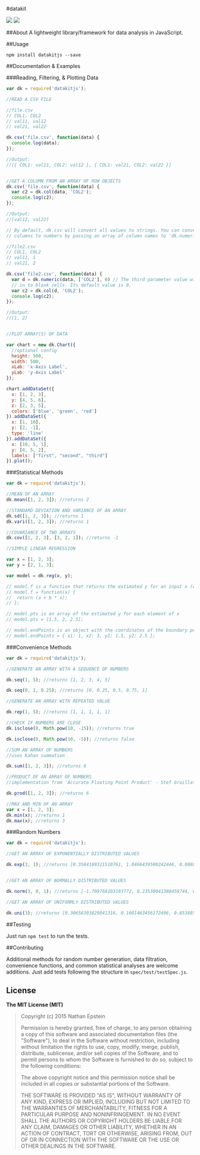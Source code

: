 #datakit

<img src="https://travis-ci.org/NathanEpstein/datakit.svg?branch=master">
<img src="./plot.png">

##About
A lightweight library/framework for data analysis in JavaScript.

##Usage

```npm install datakitjs --save```

##Documentation & Examples

###Reading, Filtering, & Plotting Data
```javascript
var dk = require('datakitjs');

//READ A CSV FILE

//file.csv
// COL1, COL2
// val11, val12
// val21, val22

dk.csv('file.csv', function(data) {
  console.log(data);
});

//Output:
//[{ COL1: val11, COL2: val12 }, { COL1: val21, COL2: val22 }]


//GET A COLUMN FROM AN ARRAY OF ROW OBJECTS
dk.csv('file.csv', function(data) {
  var c2 = dk.col(data, 'COL2');
  console.log(c2);
});

//Output:
//[val12, val22]

// By default, dk.csv will convert all values to strings. You can convert select
// columns to numbers by passing an array of column names to 'dk.numeric'.

//file2.csv
// COL1, COL2
// val11, 1
// val21, 2

dk.csv('file2.csv', function(data) {
  var d = dk.numeric(data, ['COL2'], 0) // The third parameter value will be filled
  // in to blank cells. Its default value is 0.
  var c2 = dk.col(d, 'COL2');
  console.log(c2);
});

//Output:
//[1, 2]


//PLOT ARRAY(S) OF DATA

var chart = new dk.Chart({
  //optional config
  height: 500,
  width: 500,
  xLab: 'x-Axis Label',
  yLab: 'y-Axis Label'
});

chart.addDataSet({
  x: [1, 2, 3],
  y: [4, 5, 6],
  z: [2, 3, 5],
  colors: ['blue', 'green', 'red']
}).addDataSet({
  x: [1, 10],
  y: [2, -1],
  type: 'line'
}).addDataSet({
  x: [10, 5, 1],
  y: [4, 5, 2],
  labels: ["first", "second", "third"]
}).plot();
```

###Statistical Methods

```javascript
var dk = require('datakitjs');

//MEAN OF AN ARRAY
dk.mean([1, 2, 3]); //returns 2

//STANDARD DEVIATION AND VARIANCE OF AN ARRAY
dk.sd([1, 2, 3]); //returns 1
dk.vari([1, 2, 3]); //returns 1

//COVARIANCE OF TWO ARRAYS
dk.cov([1, 2, 3], [3, 2, 1]); //returns -1

//SIMPLE LINEAR REGRESSION

var x = [1, 2, 3];
var y = [2, 1, 3];

var model = dk.reg(x, y);

// model.f is a function that returns the estimated y for an input x (estimated via standard OLS regression)
// model.f = function(x) {
//  return (a + b * x);
// };

// model.pts is an array of the estimated y for each element of x
// model.pts = [1.5, 2, 2.5];

// model.endPoints is an object with the coordinates of the boundary points
// model.endPoints = { x1: 1, x2: 3, y1: 1.5, y2: 2.5 };

```

###Convenience Methods
```javascript
var dk = require('datakitjs');

//GENERATE AN ARRAY WITH A SEQUENCE OF NUMBERS

dk.seq(1, 5); //returns [1, 2, 3, 4, 5]

dk.seq(0, 1, 0.25); //returns [0, 0.25, 0.5, 0.75, 1]

//GENERATE AN ARRAY WITH REPEATED VALUE

dk.rep(1, 5); //returns [1, 1, 1, 1, 1]

//CHECK IF NUMBERS ARE CLOSE
dk.isclose(0, Math.pow(10, -15)); //returns true

dk.isclose(0, Math.pow(10, -5)); //returns false

//SUM AN ARRAY OF NUMBERS
//uses Kahan summation

dk.sum([1, 2, 3]); //returns 6

//PRODUCT OF AN ARRAY OF NUMBERS
//implementation from 'Accurate Floating Point Product' - Stef Graillat

dk.prod([1, 2, 3]); //returns 6

//MAX AND MIN OF AN ARRAY
var x = [1, 2, 3];
dk.min(x); //returns 1
dk.max(x); //returns 3

```

###Random Numbers
```javascript
var dk = require('datakitjs');

//GET AN ARRAY OF EXPONENTIALLY DISTRIBUTED VALUES

dk.exp(3, 1); //returns [0.3584189321510761, 1.0466439500242446, 0.08887770301056963]


//GET AN ARRAY OF NORMALLY DISTRIBUTED VALUES

dk.norm(3, 0, 1); //returns [-1.709768103193772, 0.23530041388459744, 0.4431320382580479]

//GET AN ARRAY OF UNIFORMLY DISTRIBUTED VALUES

dk.uni(3); //returns [0.30658303829841316, 0.1601463456172496, 0.8538850131444633]

```

##Testing

Just run `npm test` to run the tests.


##Contributing

Additional methods for random number generation, data filtration, convenience functions, and common statistical analyses are welcome additions. Just add tests following the structure in `spec/test/testSpec.js`.

## License

**The MIT License (MIT)**

> Copyright (c) 2015 Nathan Epstein
>
> Permission is hereby granted, free of charge, to any person obtaining a copy
> of this software and associated documentation files (the "Software"), to deal
> in the Software without restriction, including without limitation the rights
> to use, copy, modify, merge, publish, distribute, sublicense, and/or sell
> copies of the Software, and to permit persons to whom the Software is
> furnished to do so, subject to the following conditions:
>
> The above copyright notice and this permission notice shall be included in
> all copies or substantial portions of the Software.
>
> THE SOFTWARE IS PROVIDED "AS IS", WITHOUT WARRANTY OF ANY KIND, EXPRESS OR
> IMPLIED, INCLUDING BUT NOT LIMITED TO THE WARRANTIES OF MERCHANTABILITY,
> FITNESS FOR A PARTICULAR PURPOSE AND NONINFRINGEMENT. IN NO EVENT SHALL THE
> AUTHORS OR COPYRIGHT HOLDERS BE LIABLE FOR ANY CLAIM, DAMAGES OR OTHER
> LIABILITY, WHETHER IN AN ACTION OF CONTRACT, TORT OR OTHERWISE, ARISING FROM,
> OUT OF OR IN CONNECTION WITH THE SOFTWARE OR THE USE OR OTHER DEALINGS IN
> THE SOFTWARE.

